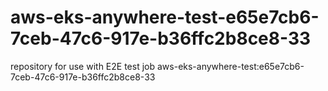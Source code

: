 # aws-eks-anywhere-test-e65e7cb6-7ceb-47c6-917e-b36ffc2b8ce8-33
repository for use with E2E test job aws-eks-anywhere-test:e65e7cb6-7ceb-47c6-917e-b36ffc2b8ce8-33
